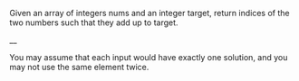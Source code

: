 Given an array of integers nums and an integer target, return indices of the two numbers such that they add up to target.

__


You may assume that each input would have exactly one solution, and you may not use the same element twice.